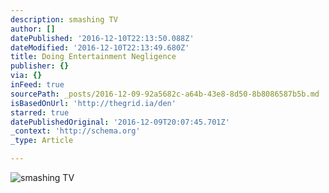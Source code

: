 ```yaml
---
description: smashing TV
author: []
datePublished: '2016-12-10T22:13:50.088Z'
dateModified: '2016-12-10T22:13:49.680Z'
title: Doing Entertainment Negligence
publisher: {}
via: {}
inFeed: true
sourcePath: _posts/2016-12-09-92a5682c-a64b-43e8-8d50-8b8086587b5b.md
isBasedOnUrl: 'http://thegrid.ia/den'
starred: true
datePublishedOriginal: '2016-12-09T20:07:45.701Z'
_context: 'http://schema.org'
_type: Article

---
```

![smashing TV](https://imgflo.herokuapp.com/graph/2b2431f8e7ba7b0/a3c311c7378f4df6472cb2e269342210/croprotate.png?cropheight=1590&cropwidth=1814&degrees=0&input=https%3A%2F%2Fthe-grid-user-content.s3-us-west-2.amazonaws.com%2Ff509b5fd-98f7-4738-8493-69411316ced0.png&x=0&y=31)